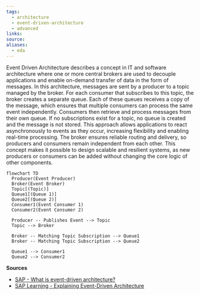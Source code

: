 ```yaml
---
tags:
  - architecture
  - event-driven-architecture
  - advanced
links:
source:
aliases:
  - eda
---
```

Event Driven Architecture describes a concept in IT and software architecture where one or more central brokers are used to decouple applications and enable on-demand transfer of data in the form of messages. In this architecture, messages are sent by a producer to a topic managed by the broker. For each consumer that subscribes to this topic, the broker creates a separate queue. Each of these queues receives a copy of the message, which ensures that multiple consumers can process the same event independently. Consumers then retrieve and process messages from their own queue. If no subscriptions exist for a topic, no queue is created and the message is not stored. This approach allows applications to react asynchronously to events as they occur, increasing flexibility and enabling real-time processing. The broker ensures reliable routing and delivery, so producers and consumers remain independent from each other. This concept makes it possible to design scalable and resilient systems, as new producers or consumers can be added without changing the core logic of other components.

```mermaid
flowchart TD
  Producer(Event Producer)
  Broker(Event Broker)
  Topic[(Topic)]
  Queue1[(Queue 1)]
  Queue2[(Queue 2)]
  Consumer1(Event Consumer 1)
  Consumer2(Event Consumer 2)

  Producer -- Publishes Event --> Topic
  Topic --> Broker

  Broker -- Matching Topic Subscription --> Queue1
  Broker -- Matching Topic Subscription --> Queue2

  Queue1 --> Consumer1
  Queue2 --> Consumer2

```
**Sources**
- [SAP - What is event-driven architecture?](https://www.sap.com/products/technology-platform/what-is-event-driven-architecture.html)
- [SAP Learning - Explaining Event-Driven Architecture](https://learning.sap.com/learning-journeys/discovering-event-driven-integration-with-sap-integration-suite-advanced-event-mesh/explaining-event-driven-architecture_d02a51bb-1ce4-4c2d-a25d-8b9c9198ffd2)